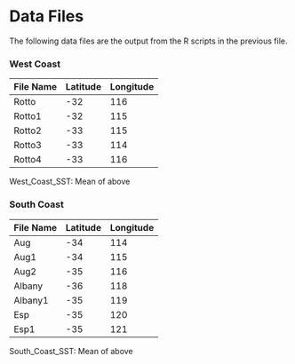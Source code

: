 # Data Files

The following data files are the output from the R scripts in the previous file. 

### West Coast
|File Name | Latitude | Longitude | 
|----------|----------|-----------|
|Rotto     | -32      | 116       |
|Rotto1    | -32      | 115       |
|Rotto2    | -33      | 115       |
|Rotto3    | -33      | 114       |
|Rotto4    | -33      | 116       |


West_Coast_SST: Mean of above

### South Coast
|File Name | Latitude | Longitude | 
|----------|----------|-----------|
|Aug       | -34      | 114       |
|Aug1      | -34      | 115       |
|Aug2      | -35      | 116       |
|Albany    | -36      | 118       |
|Albany1   | -35      | 119       |
|Esp       | -35      | 120       |
|Esp1      | -35      | 121       |


South_Coast_SST: Mean of above
